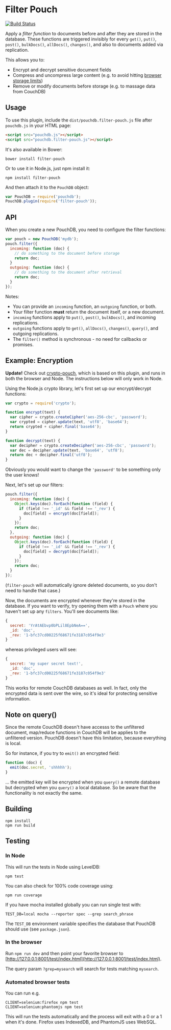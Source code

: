 Filter Pouch
=====

[![Build Status](https://travis-ci.org/nolanlawson/filter-pouch.svg)](https://travis-ci.org/nolanlawson/filter-pouch)

Apply a *filter function* to documents before and after they are stored in the database. These functions are triggered invisibly for every `get()`, `put()`, `post()`, `bulkDocs()`, `allDocs()`, `changes()`, and also to documents added via replication.

This allows you to:

* Encrypt and decrypt sensitive document fields
* Compress and uncompress large content (e.g. to avoid hitting [browser storage limits](http://pouchdb.com/faq.html#data_limits))
* Remove or modify documents before storage (e.g. to massage data from CouchDB)

Usage
----------

To use this plugin, include the `dist/pouchdb.filter-pouch.js` file after `pouchdb.js` in your HTML page:

```html
<script src="pouchdb.js"></script>
<script src="pouchdb.filter-pouch.js"></script>
```

It's also available in Bower:

```
bower install filter-pouch
```

Or to use it in Node.js, just npm install it:

```
npm install filter-pouch
```

And then attach it to the `PouchDB` object:

```js
var PouchDB = require('pouchdb');
PouchDB.plugin(require('filter-pouch'));
```

API
--------

When you create a new PouchDB, you need to configure the filter functions:

```js
var pouch = new PouchDB('mydb');
pouch.filter({
  incoming: function (doc) {
    // do something to the document before storage
    return doc;
  }
  outgoing: function (doc) {
    // do something to the document after retrieval
    return doc;
  }
});
```

Notes:

* You can provide an `incoming` function, an `outgoing` function, or both.
* Your filter function **must** return the document itself, or a new document.
* `incoming` functions apply to `put()`, `post()`, `bulkDocs()`, and incoming replications.
* `outgoing` functions apply to `get()`, `allDocs()`, `changes()`, `query()`, and outgoing replications.
* The `filter()` method is synchronous - no need for callbacks or promises.

Example: Encryption
----------

**Update!** Check out [crypto-pouch](https://github.com/calvinmetcalf/crypto-pouch), which is based on this plugin, and runs in both the browser and Node. The instructions below will only work in Node.

Using the Node.js crypto library, let's first set up our encrypt/decrypt functions:

```js
var crypto = require('crypto');

function encrypt(text) {
  var cipher = crypto.createCipher('aes-256-cbc', 'password');
  var crypted = cipher.update(text, 'utf8', 'base64');
  return crypted + cipher.final('base64');
}

function decrypt(text) {
  var decipher = crypto.createDecipher('aes-256-cbc', 'password');
  var dec = decipher.update(text, 'base64', 'utf8');
  return dec + decipher.final('utf8');
}
```

Obviously you would want to change the `'password'` to be something only the user knows!

Next, let's set up our filters:

```js
pouch.filter({
  incoming: function (doc) {
    Object.keys(doc).forEach(function (field) {
      if (field !== '_id' && field !== '_rev') {
        doc[field] = encrypt(doc[field]);
      }
    });
    return doc;
  },
  outgoing: function (doc) {
    Object.keys(doc).forEach(function (field) {
      if (field !== '_id' && field !== '_rev') {
        doc[field] = decrypt(doc[field]);
      }
    });
    return doc;
  }
});
```

(`filter-pouch` will automatically ignore deleted documents, so you don't need to handle that case.)

Now, the documents are encrypted whenever they're stored in the database. If you want to verify, try opening them with a `Pouch` where you haven't set up any `filters`.  You'll see documents like:

```js
{
  secret: 'YrAtAEbvp0bPLil8EpbNeA==',
  _id: 'doc',
  _rev: '1-bfc37cd00225f68671fe3187c054f9e3'
}
```

whereas privileged users will see:

```js
{
  secret: 'my super secret text!',
  _id: 'doc',
  _rev: '1-bfc37cd00225f68671fe3187c054f9e3'
}
```

This works for remote CouchDB databases as well.  In fact, only the encrypted data is sent over the wire, so it's ideal for protecting sensitive information.

Note on query()
---------

Since the remote CouchDB doesn't have accesss to the unfiltered document, map/reduce functions in CouchDB will be applies to the unfiltered version. PouchDB doesn't have this limitation, because everything is local.

So for instance, if you try to `emit()` an encrypted field:

```js
function (doc) {
  emit(doc.secret, 'shhhhh');
}
```

... the emitted key will be encrypted when you `query()` a remote database but decrypted when you `query()` a local database. So be aware that the functionality is not exactly the same.

Building
----
    npm install
    npm run build


Testing
----

### In Node

This will run the tests in Node using LevelDB:

    npm test
    
You can also check for 100% code coverage using:

    npm run coverage

If you have mocha installed globally you can run single test with:
```
TEST_DB=local mocha --reporter spec --grep search_phrase
```

The `TEST_DB` environment variable specifies the database that PouchDB should use (see `package.json`).

### In the browser

Run `npm run dev` and then point your favorite browser to [http://127.0.0.1:8001/test/index.html](http://127.0.0.1:8001/test/index.html).

The query param `?grep=mysearch` will search for tests matching `mysearch`.

### Automated browser tests

You can run e.g.

    CLIENT=selenium:firefox npm test
    CLIENT=selenium:phantomjs npm test

This will run the tests automatically and the process will exit with a 0 or a 1 when it's done. Firefox uses IndexedDB, and PhantomJS uses WebSQL.
